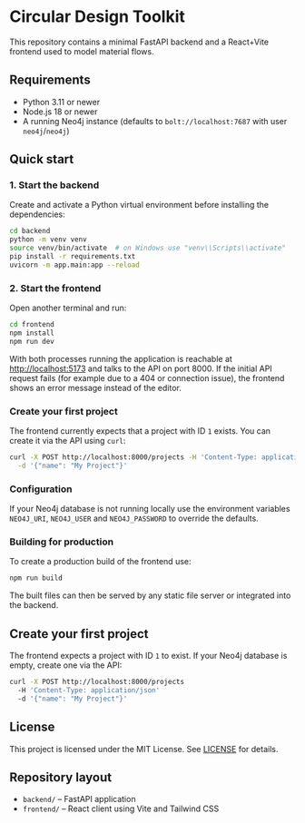 # Circular Design Toolkit

This repository contains a minimal FastAPI backend and a React\+Vite frontend used to model material flows.

## Requirements

- Python 3.11 or newer
- Node.js 18 or newer
- A running Neo4j instance (defaults to `bolt://localhost:7687` with user `neo4j`/`neo4j`)

## Quick start

### 1. Start the backend

Create and activate a Python virtual environment before installing the
dependencies:

```bash
cd backend
python -m venv venv
source venv/bin/activate  # on Windows use "venv\\Scripts\\activate"
pip install -r requirements.txt
uvicorn -m app.main:app --reload
```

### 2. Start the frontend

Open another terminal and run:

```bash
cd frontend
npm install
npm run dev
```

With both processes running the application is reachable at [http://localhost:5173](http://localhost:5173) and talks to the API on port 8000.
If the initial API request fails (for example due to a 404 or connection issue),
the frontend shows an error message instead of the editor.

### Create your first project

The frontend currently expects that a project with ID `1` exists. You can create
it via the API using `curl`:

```bash
curl -X POST http://localhost:8000/projects -H 'Content-Type: application/json' \
  -d '{"name": "My Project"}'
```

### Configuration

If your Neo4j database is not running locally use the environment variables `NEO4J_URI`, `NEO4J_USER` and `NEO4J_PASSWORD` to override the defaults.

### Building for production

To create a production build of the frontend use:

```bash
npm run build
```

The built files can then be served by any static file server or integrated into the backend.
## Create your first project

The frontend expects a project with ID `1` to exist. If your Neo4j database is empty, create one via the API:

```bash
curl -X POST http://localhost:8000/projects 
  -H 'Content-Type: application/json' 
  -d '{"name": "My Project"}'
```

## License

This project is licensed under the MIT License. See [LICENSE](LICENSE) for details.


## Repository layout

- `backend/` – FastAPI application
- `frontend/` – React client using Vite and Tailwind CSS
